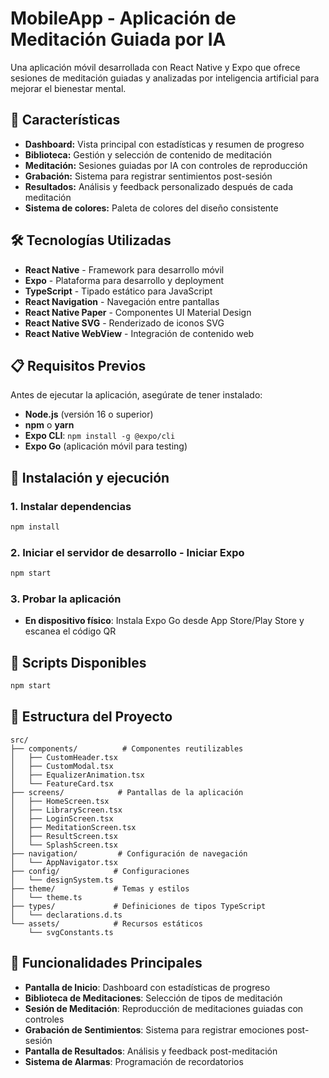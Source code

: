 # MobileApp - Aplicación de Meditación Guiada por IA

Una aplicación móvil desarrollada con React Native y Expo que ofrece sesiones de meditación guiadas y analizadas por inteligencia artificial para mejorar el bienestar mental.

## 🚀 Características

- **Dashboard:** Vista principal con estadísticas y resumen de progreso
- **Biblioteca:** Gestión y selección de contenido de meditación
- **Meditación:** Sesiones guiadas por IA con controles de reproducción
- **Grabación:** Sistema para registrar sentimientos post-sesión
- **Resultados:** Análisis y feedback personalizado después de cada meditación
- **Sistema de colores:** Paleta de colores del diseño consistente

## 🛠️ Tecnologías Utilizadas

- **React Native** - Framework para desarrollo móvil
- **Expo** - Plataforma para desarrollo y deployment
- **TypeScript** - Tipado estático para JavaScript
- **React Navigation** - Navegación entre pantallas
- **React Native Paper** - Componentes UI Material Design
- **React Native SVG** - Renderizado de iconos SVG
- **React Native WebView** - Integración de contenido web

## 📋 Requisitos Previos

Antes de ejecutar la aplicación, asegúrate de tener instalado:

- **Node.js** (versión 16 o superior)
- **npm** o **yarn**
- **Expo CLI**: `npm install -g @expo/cli`
- **Expo Go** (aplicación móvil para testing)

## 🚀 Instalación y ejecución

### 1. Instalar dependencias

```bash
npm install
```

### 2. Iniciar el servidor de desarrollo - Iniciar Expo

```bash
npm start
```

### 3. Probar la aplicación

- **En dispositivo físico**: Instala Expo Go desde App Store/Play Store y escanea el código QR

## 🔧 Scripts Disponibles

```bash
npm start
```

## 📁 Estructura del Proyecto

```
src/
├── components/          # Componentes reutilizables
│   ├── CustomHeader.tsx
│   ├── CustomModal.tsx
│   ├── EqualizerAnimation.tsx
│   └── FeatureCard.tsx
├── screens/            # Pantallas de la aplicación
│   ├── HomeScreen.tsx
│   ├── LibraryScreen.tsx
│   ├── LoginScreen.tsx
│   ├── MeditationScreen.tsx
│   ├── ResultScreen.tsx
│   └── SplashScreen.tsx
├── navigation/         # Configuración de navegación
│   └── AppNavigator.tsx
├── config/            # Configuraciones
│   └── designSystem.ts
├── theme/             # Temas y estilos
│   └── theme.ts
├── types/             # Definiciones de tipos TypeScript
│   └── declarations.d.ts
└── assets/            # Recursos estáticos
    └── svgConstants.ts
```

## 🎯 Funcionalidades Principales

- **Pantalla de Inicio**: Dashboard con estadísticas de progreso
- **Biblioteca de Meditaciones**: Selección de tipos de meditación
- **Sesión de Meditación**: Reproducción de meditaciones guiadas con controles
- **Grabación de Sentimientos**: Sistema para registrar emociones post-sesión
- **Pantalla de Resultados**: Análisis y feedback post-meditación
- **Sistema de Alarmas**: Programación de recordatorios
